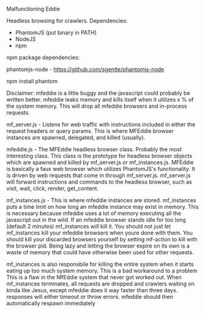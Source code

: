 Malfunctioning Eddie

Headless browsing for crawlers.
Dependencies:
- PhantomJS (put binary in PATH)
- NodeJS
- npm

npm package dependencies:

phantomjs-node - https://github.com/sgentle/phantomjs-node

npm install phantom

Disclaimer: mfeddie is a little buggy and the javascript could probably be written better.
mfeddie leaks memory and kills itself when it utilizes x % of the system memory.  This will
drop all mfeddie browsers and in-process requests.

mf_server.js - Listens for web traffic with instructions included in either the request
headers or query params.  This is where MFEddie browser instances are spawned, delegated,
and killed (usually).

mfeddie.js - The MFEddie headless browser class.  Probably the most interesting class.
This class is the prototype for headless browser objects which are spawned and killed
by mf_server.js or mf_instances.js.  MFEddie is basically a faux web browser which 
utilizes PhantomJS's functionality.  It is driven by web requests that come in through
mf_server.js.  mf_server.js will forward instructions and commands to the headless browser,
such as visit, wait, click, render, get_content.

mf_instances.js - This is where mfeddie instances are stored.  mf_instances puts a time limit
on how long an mfeddie instance may exist in memory.  This is necessary because mfeddie
uses a lot of memory executing all the javascript out in the wild.  If
an mfeddie browser stands idle for too long (default 2 minutes) mf_instances 
will kill it.  You should not just let mf_instances kill your mfeddie browsers when 
youre done with them.  You should kill your discarded browsers yourself by 
setting mf-action to kill with the browser pid.   Being lazy and letting the browser 
expire on its own is a waste of memory that could have otherwise been used for other requests.

mf_instances is also responsbile for killing the entire system when it starts
eating up too much system memory. This is a bad workaround to a problem  This is a flaw in the MfEddie system that never got worked
out.  When mf_instances terminates, all requests are dropped and crawlers waiting on
kinda like Jesus, except mfeddie does it way faster than three days.
responses will either timeout or throw errors.  mfeddie should then automatically respawn immediately
